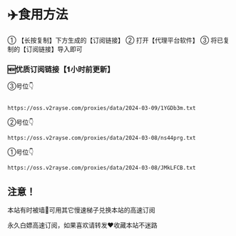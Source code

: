 # ✈️食用方法

① 【长按复制】下方生成的【订阅链接】
② 打开【代理平台软件】
③ 将已复制的【订阅链接】导入即可

### 🆕优质订阅链接【𝟏小时前更新】

③号位👇

```

https://oss.v2rayse.com/proxies/data/2024-03-09/1YGDb3m.txt

```

②号位👇

```
https://oss.v2rayse.com/proxies/data/2024-03-08/ns44prg.txt

```

①号位👇

```
https://oss.v2rayse.com/proxies/data/2024-03-08/JMkLFCB.txt
```


## 注意！
本站有时被墙🚫可用其它慢速梯子兑换本站的高速订阅

永久白嫖高速订阅，如果喜欢请转发❤️收藏本站不迷路
